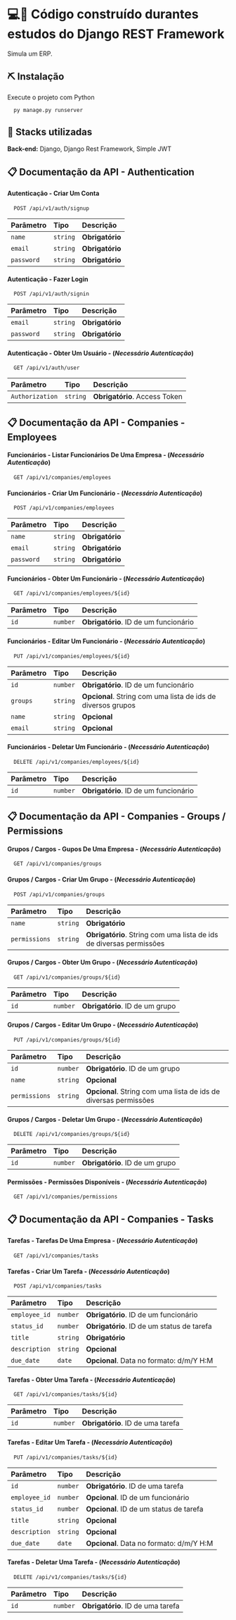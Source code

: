 # 💻📱 Código construído durantes estudos do Django REST Framework

Simula um ERP.


## ⛏️ Instalação

Execute o projeto com Python

```bash
  py manage.py runserver
```
    
## 💎 Stacks utilizadas

**Back-end:** Django, Django Rest Framework, Simple JWT


## 📋 Documentação da API - Authentication

#### Autenticação - Criar Um Conta

```http
  POST /api/v1/auth/signup
```

| Parâmetro   | Tipo       | Descrição                           |
| :---------- | :--------- | :---------------------------------- |
| `name` | `string` | **Obrigatório** |
| `email` | `string` | **Obrigatório** |
| `password` | `string` | **Obrigatório** |

#### Autenticação - Fazer Login

```http
  POST /api/v1/auth/signin
```

| Parâmetro   | Tipo       | Descrição                           |
| :---------- | :--------- | :---------------------------------- |
| `email` | `string` | **Obrigatório** |
| `password` | `string` | **Obrigatório** |

#### Autenticação - Obter Um Usuário - (_Necessário Autenticação_)

```http
  GET /api/v1/auth/user
```

| Parâmetro   | Tipo       | Descrição                           |
| :---------- | :--------- | :---------------------------------- |
| `Authorization` | `string` | **Obrigatório**. Access Token |


## 📋 Documentação da API - Companies - Employees

#### Funcionários - Listar Funcionários De  Uma Empresa - (_Necessário Autenticação_)

```http
  GET /api/v1/companies/employees
```

#### Funcionários - Criar Um Funcionário - (_Necessário Autenticação_)

```http
  POST /api/v1/companies/employees
```

| Parâmetro   | Tipo       | Descrição                           |
| :---------- | :--------- | :---------------------------------- |
| `name` | `string` | **Obrigatório** |
| `email` | `string` | **Obrigatório** |
| `password` | `string` | **Obrigatório** |

#### Funcionários - Obter Um Funcionário - (_Necessário Autenticação_)

```http
  GET /api/v1/companies/employees/${id}
```

| Parâmetro   | Tipo       | Descrição                           |
| :---------- | :--------- | :---------------------------------- |
| `id` | `number` | **Obrigatório**. ID de um funcionário |

#### Funcionários - Editar Um Funcionário - (_Necessário Autenticação_)

```http
  PUT /api/v1/companies/employees/${id}
```

| Parâmetro   | Tipo       | Descrição                           |
| :---------- | :--------- | :---------------------------------- |
| `id` | `number` | **Obrigatório**. ID de um funcionário |
| `groups` | `string` | **Opcional**. String com uma lista de ids de diversos grupos |
| `name` | `string` | **Opcional** |
| `email` | `string` | **Opcional** |

#### Funcionários - Deletar Um Funcionário - (_Necessário Autenticação_)

```http
  DELETE /api/v1/companies/employees/${id}
```

| Parâmetro   | Tipo       | Descrição                           |
| :---------- | :--------- | :---------------------------------- |
| `id` | `number` | **Obrigatório**. ID de um funcionário |

## 📋 Documentação da API - Companies - Groups / Permissions

#### Grupos / Cargos - Gupos De Uma Empresa - (_Necessário Autenticação_)

```http
  GET /api/v1/companies/groups
```

#### Grupos / Cargos - Criar Um Grupo - (_Necessário Autenticação_)

```http
  POST /api/v1/companies/groups
```

| Parâmetro   | Tipo       | Descrição                           |
| :---------- | :--------- | :---------------------------------- | 
| `name` | `string` | **Obrigatório** | 
| `permissions` | `string` | **Obrigatório**. String com uma lista de ids de diversas permissões |

#### Grupos / Cargos -  Obter Um Grupo - (_Necessário Autenticação_)

```http
  GET /api/v1/companies/groups/${id}
```

| Parâmetro   | Tipo       | Descrição                           |
| :---------- | :--------- | :---------------------------------- | 
| `id` | `number` | **Obrigatório**. ID de um grupo |

#### Grupos / Cargos - Editar Um Grupo - (_Necessário Autenticação_)

```http
  PUT /api/v1/companies/groups/${id}
```

| Parâmetro   | Tipo       | Descrição                           |
| :---------- | :--------- | :---------------------------------- |
| `id` | `number` | **Obrigatório**. ID de um grupo |
| `name` | `string` | **Opcional** | 
| `permissions` | `string` | **Opcional**. String com uma lista de ids de diversas permissões |

#### Grupos / Cargos - Deletar Um Grupo - (_Necessário Autenticação_)

```http
  DELETE /api/v1/companies/groups/${id}
```

| Parâmetro   | Tipo       | Descrição                           |
| :---------- | :--------- | :---------------------------------- |
| `id` | `number` | **Obrigatório**. ID de um grupo |

#### Permissões - Permissões Disponíveis - (_Necessário Autenticação_)

```http
  GET /api/v1/companies/permissions
```

## 📋 Documentação da API - Companies - Tasks

#### Tarefas - Tarefas De Uma Empresa - (_Necessário Autenticação_)

```http
  GET /api/v1/companies/tasks
```

#### Tarefas - Criar Um Tarefa - (_Necessário Autenticação_)

```http
  POST /api/v1/companies/tasks
```

| Parâmetro   | Tipo       | Descrição                           |
| :---------- | :--------- | :---------------------------------- | 
| `employee_id` | `number` | **Obrigatório**. ID de um funcionário | 
| `status_id` | `number` | **Obrigatório**. ID de um status de tarefa |
| `title` | `string` | **Obrigatório** |
| `description` | `string` | **Opcional** |
| `due_date` | `date` | **Opcional**. Data no formato: d/m/Y H:M |

#### Tarefas - Obter Uma Tarefa - (_Necessário Autenticação_)

```http
  GET /api/v1/companies/tasks/${id}
```

| Parâmetro   | Tipo       | Descrição                           |
| :---------- | :--------- | :---------------------------------- |
| `id` | `number` | **Obrigatório**. ID de uma tarefa |

#### Tarefas - Editar Um Tarefa - (_Necessário Autenticação_)

```http
  PUT /api/v1/companies/tasks/${id}
```

| Parâmetro   | Tipo       | Descrição                           |
| :---------- | :--------- | :---------------------------------- |
| `id` | `number` | **Obrigatório**. ID de uma tarefa |
| `employee_id` | `number` | **Opcional**. ID de um funcionário | 
| `status_id` | `number` | **Opcional**. ID de um status de tarefa |
| `title` | `string` | **Opcional** |
| `description` | `string` | **Opcional** |
| `due_date` | `date` | **Opcional**. Data no formato: d/m/Y H:M |

#### Tarefas - Deletar Uma Tarefa - (_Necessário Autenticação_)

```http
  DELETE /api/v1/companies/tasks/${id}
```

| Parâmetro   | Tipo       | Descrição                           |
| :---------- | :--------- | :---------------------------------- |
| `id` | `number` | **Obrigatório**. ID de uma tarefa |